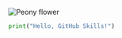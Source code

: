 
![Peony flower](https://upload.wikimedia.org/wikipedia/commons/5/5e/Peony_in_Bloom.jpg)


```python
print("Hello, GitHub Skills!")







